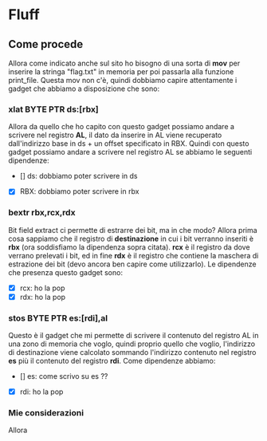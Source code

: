 # Fluff
## Come procede
Allora come indicato anche sul sito ho bisogno di una sorta di **mov** per inserire la stringa "flag.txt" in memoria per poi passarla alla funzione print_file. Questa mov non c'è, quindi dobbiamo capire attentamente i gadget che abbiamo a disposizione che sono:
### xlat   BYTE PTR ds:[rbx]
Allora da quello che ho capito con questo gadget possiamo andare a scrivere nel registro **AL**, il dato da inserire in AL viene recuperato dall'indirizzo base in ds + un offset specificato in RBX. Quindi con questo gadget possiamo andare a scrivere nel registro AL se abbiamo le seguenti dipendenze:
- [] ds: dobbiamo poter scrivere in ds
- [x] RBX: dobbiamo poter scrivere in rbx

### bextr  rbx,rcx,rdx
Bit field extract ci permette di estrarre dei bit, ma in che modo? Allora prima cosa sappiamo che il registro di **destinazione** in cui i bit verranno inseriti è **rbx** (ora soddisfiamo la dipendenza sopra citata). **rcx** è il registro da dove verrano prelevati i bit, ed in fine **rdx** è il registro che contiene la maschera di estrazione dei bit (devo ancora ben capire come utilizzarlo). Le dipendenze che presenza questo gadget sono:
- [x] rcx: ho la pop
- [x] rdx: ho la pop

### stos   BYTE PTR es:[rdi],al
Questo è il gadget che mi permette di scrivere il contenuto del registro AL in una zono di memoria che voglo, quindi proprio quello che voglio, l'indirizzo di destinazione viene calcolato sommando l'indirizzo contenuto nel registro **es** più il contenuto del registro **rdi**. Come dipendenze abbiamo:
- [] es: come scrivo su es ??
- [x] rdi: ho la pop

### Mie considerazioni
Allora 
